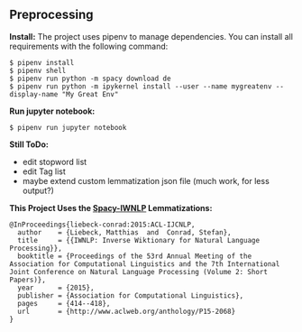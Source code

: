 ## Preprocessing

**Install:**
The project uses pipenv to manage dependencies. You can install all requirements with the following command:

    $ pipenv install
    $ pipenv shell
    $ pipenv run python -m spacy download de
    $ pipenv run python -m ipykernel install --user --name mygreatenv --display-name "My Great Env"


**Run jupyter notebook:**

    $ pipenv run jupyter notebook
    
**Still ToDo:**

 - edit stopword list
 - edit Tag list
 - maybe extend custom lemmatization json file (much work, for less output?)
 

**This Project Uses the [Spacy-IWNLP](https://github.com/Liebeck/spacy-iwnlp "Spacy-IWNLP") Lemmatizations:**



    @InProceedings{liebeck-conrad:2015:ACL-IJCNLP,
      author    = {Liebeck, Matthias  and  Conrad, Stefan},
      title     = {{IWNLP: Inverse Wiktionary for Natural Language Processing}},
      booktitle = {Proceedings of the 53rd Annual Meeting of the Association for Computational Linguistics and the 7th International Joint Conference on Natural Language Processing (Volume 2: Short Papers)},
      year      = {2015},
      publisher = {Association for Computational Linguistics},
      pages     = {414--418},
      url       = {http://www.aclweb.org/anthology/P15-2068}
    }